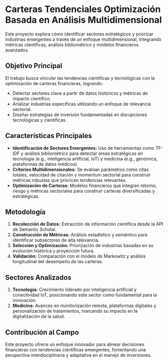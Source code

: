 # Carteras Tendenciales Optimización Basada en Análisis Multidimensional

Este proyecto explora cómo identificar sectores estratégicos y priorizar industrias emergentes a través de un enfoque multidimensional, integrando métricas científicas, análisis bibliométrico y modelos financieros avanzados.

## Objetivo Principal

El trabajo busca vincular las tendencias científicas y tecnológicas con la optimización de carteras financieras, logrando:

- Detectar sectores clave a partir de datos históricos y métricas de impacto científico.
- Analizar industrias específicas utilizando un enfoque de relevancia sectorial.
- Diseñar estrategias de inversión fundamentadas en disrupciones tecnológicas y científicas.

## Características Principales

- **Identificación de Sectores Emergentes:** Uso de herramientas como TF-IDF y análisis bibliométrico para detectar áreas estratégicas en tecnología (e.g., inteligencia artificial, IoT) y medicina (e.g., genómica, plataformas de datos médicos).
- **Criterios Multidimensionales:** Se evalúan parámetros como citas totales, velocidad de citación y momentum sectorial para construir métricas robustas que prioricen tendencias relevantes.
- **Optimización de Carteras:** Modelos financieros que integran retorno, riesgo y métricas sectoriales para construir carteras diversificadas y estratégicas.

## Metodología

1. **Recolección de Datos:** Extracción de información científica desde la API de Semantic Scholar.
2. **Construcción de Métricas:** Análisis estadístico y semántico para identificar subsectores de alta relevancia.
3. **Selección y Optimización:** Priorización de industrias basadas en su evolución histórica y proyección futura.
4. **Validación:** Comparación con el modelo de Markowitz y análisis longitudinal del desempeño de las carteras.

## Sectores Analizados

1. **Tecnología:** Crecimiento liderado por inteligencia artificial y conectividad IoT, posicionando este sector como fundamental para la innovación.
2. **Medicina:** Avances en monitorización remota, plataformas digitales y personalización de tratamientos, marcando su impacto en la digitalización de la salud.

## Contribución al Campo

Este proyecto ofrece un enfoque innovador para alinear decisiones financieras con tendencias científicas emergentes, fomentando una perspectiva interdisciplinaria y adaptativa en el manejo de inversiones.
